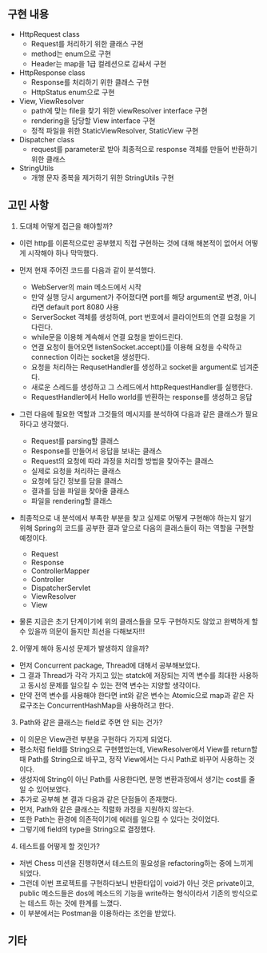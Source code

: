 ## 구현 내용
- HttpRequest class
     + Request를 처리하기 위한 클래스 구현
     + method는 enum으로 구현
     + Header는 map을 1급 컬레션으로 감싸서 구현
- HttpResponse class
     + Response를 처리하기 위한 클래스 구현
     + HttpStatus enum으로 구현
- View, ViewResolver
     + path에 맞는 file을 찾기 위한 viewResolver interface 구현
     + rendering을 담당할 View interface 구현
     + 정적 파일을 위한 StaticViewResolver, StaticView 구현
- Dispatcher class
     + request를 parameter로 받아 최종적으로 response 객체를 만들어 반환하기 위한 클래스
- StringUtils
     + 개행 문자 중복을 제거하기 위한 StringUtils 구현 
## 고민 사항
1. 도대체 어떻게 접근을 해야할까?
- 이런 http를 이론적으로만 공부했지 직접 구현하는 것에 대해 해본적이 없어서 어떻게 시작해야 하나 막막했다.
- 먼저 현재 주어진 코드를 다음과 같이 분석했다.
     + WebServer의 main 메소드에서 시작
     + 만약 실행 당시 argument가 주어졌다면 port를 해당 argument로 변경, 아니라면 default port 8080 사용
     + ServerSocket 객체를 생성하여, port 번호에서 클라이언트의 연결 요청을 기다린다.
     + while문을 이용해 계속해서 연결 요청을 받아드린다.
     + 연결 요청이 들어오면 listenSocket.accept()를 이용해 요청을 수락하고 connection 이라는 socket을 생성한다.
     + 요청을 처리하는 RequsetHandler를 생성하고 socket을 argument로 넘겨준다.
     + 새로운 스레드를 생성하고 그 스레드에서 httpRequestHandler를 실행한다.
     + RequestHandler에서 Hello world를 반환하는 response를 생성하고 응답

- 그런 다음에 필요한 역할과 그것들의 메시지를 분석하여 다음과 같은 클래스가 필요하다고 생각했다.
     + Request를 parsing할 클래스
     + Response를 만들어서 응답을 보내는 클래스
     + Request의 요청에 따라 과정을 처리할 방법을 찾아주는 클래스
     + 실제로 요청을 처리하는 클래스
     + 요청에 담긴 정보를 담을 클래스
     + 결과를 담을 파일을 찾아줄 클래스
     + 파일을 rendering할 클래스
- 최종적으로 내 분석에서 부족한 부분을 찾고 실제로 어떻게 구현해야 하는지 알기 위해 Spring의 코드를 공부한 결과 앞으로 다음의 클래스들이 하는 역할을 구현할 예정이다.
     + Request
     + Response
     + ControllerMapper
     + Controller
     + DispatcherServlet
     + ViewResolver
     + View
- 물론 지금은 초기 단계이기에 위의 클래스들을 모두 구현하지도 않았고 완벽하게 할 수 있을까 의문이 들지만 최선을 다해보자!!!

2. 어떻게 해야 동시성 문제가 발생하지 않을까?
- 먼저 Concurrent package, Thread에 대해서 공부해보았다.
- 그 결과 Thread가 각각 가지고 있는 statck에 저장되는 지역 변수를 최대한 사용하고 동시성 문제를 일으킬 수 있는 전역 변수는 지양할 생각이다.
- 만약 전역 변수를 사용해야 한다면 int와 같은 변수는 Atomic으로 map과 같은 자료구조는 ConcurrentHashMap을 사용하려고 한다.
 
3. Path와 같은 클래스는 field로 주면 안 되는 건가?
- 이 의문은 View관련 부분을 구현하다 가지게 되었다.
- 평소처럼 field를 String으로 구현했었는데, ViewResolver에서 View를 return할 때 Path를 String으로 바꾸고, 정작 View에서는 다시 Path로 바꾸어 사용하는 것이다.
- 생성자에 String이 아닌 Path를 사용한다면, 분명 변환과정에서 생기는 cost를 줄일 수 있어보였다.
- 추가로 공부해 본 결과 다음과 같은 단점들이 존재했다.
- 먼저, Path와 같은 클래스는 직렬화 과정을 지원하지 않는다.
- 또한 Path는 환경에 의존적이기에 에러를 일으킬 수 있다는 것이었다.
- 그렇기에 field의 type을 String으로 결정했다.
  
4. 테스트를 어떻게 할 것인가?
- 저번 Chess 미션을 진행하면서 테스트의 필요성을 refactoring하는 중에 느끼게 되었다.
- 그런데 이번 프로젝트를 구현하다보니 반환타입이 void가 아닌 것은 private이고, public 메소드들은 dos에 메소드의 기능을 write하는 형식이라서 기존의 방식으로는 테스트 하는 것에 한계를 느꼈다.
- 이 부분에서는 Postman을 이용하라는 조언을 받았다.
## 기타
